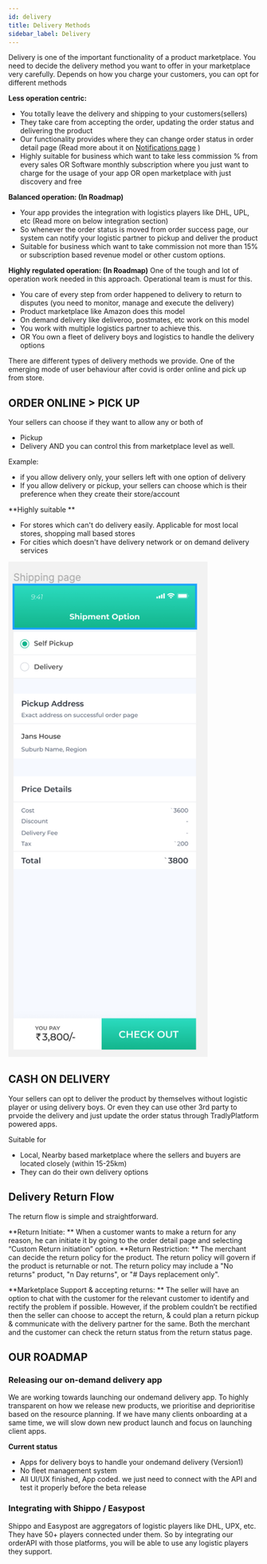```yaml
---
id: delivery
title: Delivery Methods
sidebar_label: Delivery
---
```


Delivery is one of the important functionality of a product marketplace. You need to decide the delivery method you want to offer in your marketplace very carefully. Depends on how you charge your customers, you can opt for different methods

**Less operation centric:**
- You totally leave the delivery and shipping to your customers(sellers)
- They take care from accepting the order, updating the order status and delivering the product
- Our functionality provides where they can change order status in order detail page (Read more about it on [Notifications page](notification.md) )
- Highly suitable for business which want to take less commission % from every sales OR Software monthly subscription where you just want to charge for the usage of your app OR open marketplace with just discovery and free 

**Balanced operation: (In Roadmap)**
- Your app provides the integration with logistics players like DHL, UPL, etc (Read more on below integration section)
- So whenever the order status is moved from order success page, our system can notify your logistic partner to pickup and deliver the product
- Suitable for business which want to take commission not more than 15% or subscription based revenue model or other custom options.

**Highly regulated operation: (In Roadmap)**
One of the tough and lot of operation work needed in this approach. Operational team is must for this.
- You care of every step from order happened to delivery to return to disputes (you need to monitor, manage and execute the delivery)
- Product marketplace like Amazon does this model
- On demand delivery like deliveroo, postmates, etc work on this model  
- You work with multiple logistics partner to achieve this. 
- OR You own a fleet of delivery boys and logistics to handle the delivery options 

There are different types of delivery methods we provide. One of the emerging mode of user behaviour after covid is order online and pick up from store. 

## ORDER ONLINE > PICK UP 
Your sellers can choose if they want to allow any or both of 
- Pickup 
- Delivery 
AND you can control this from marketplace level as well. 

Example:
- if you allow delivery only, your sellers left with one option of delivery 
- If you allow delivery or pickup, your sellers can choose which is their preference when they create their store/account


**Highly suitable **
- For stores which can't do delivery easily. Applicable for most local stores, shopping mall based stores
- For cities which doesn't have delivery network or on demand delivery services  
<img src="/img/shipment.png" alt="navbar" width="400"/>

## CASH ON DELIVERY 
Your sellers can opt to deliver the product by themselves without logistic player or using delivery boys. Or even they can use other 3rd party to prvoide the delivery and just update the order status through TradlyPlatform powered apps. 

Suitable for
- Local, Nearby based marketplace where the sellers and buyers are located closely (within 15-25km)
- They can do their own delivery options 


## Delivery Return Flow
The return flow is simple and straightforward.

**Return Initiate: **
When a customer wants to make a return for any reason, he can initiate it by going to the order detail page and selecting “Custom Return initiation” option.
**Return Restriction: **
The merchant can decide the return policy for the product. The return policy will govern if the product is returnable or not. The return policy may include a "No returns" product, "n Day returns", or "# Days replacement only".

**Marketplace Support & accepting returns: **
The seller will have an option to chat with the customer for the relevant customer to identify and rectify the problem if possible. However, if the problem couldn’t be rectified then the seller can choose to accept the return, & could plan a return pickup & communicate with the delivery partner for the same.
Both the merchant and the customer can check the return status from the return status page.



## OUR ROADMAP

###  Releasing our on-demand delivery app 
We are working towards launching our ondemand delivery app. To highly transparent on how we release new products, we prioritise and deprioritise based on the resource planning. If we have many clients onboarding at a same time, we will slow down new product launch and focus on launching client apps. 

**Current status**
- Apps for delivery boys to handle your ondemand delivery (Version1)
- No fleet management system 
- All UI/UX finished, App coded. we just need to connect with the API and test it properly before the beta release

### Integrating with Shippo / Easypost
Shippo and Easypost are aggregators of logistic players like DHL, UPX, etc. They have 50+ players connected under them. So by integrating our orderAPI with those platforms, you will be able to use any logistic players they support.

